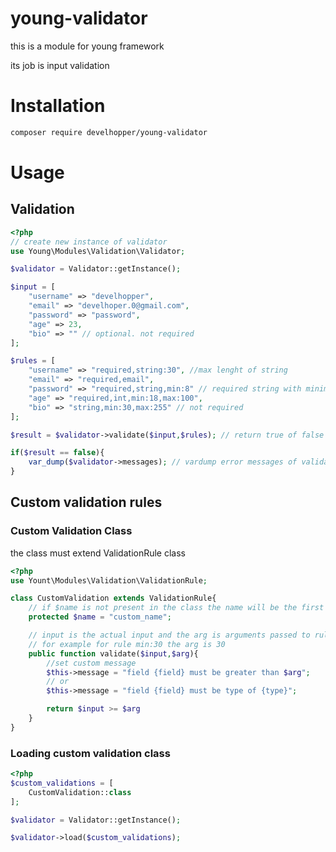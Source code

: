 # young-validator

this is a module for young framework

its job is input validation

# Installation

```sh
composer require develhopper/young-validator
```

# Usage

## Validation

```php
<?php
// create new instance of validator
use Young\Modules\Validation\Validator;

$validator = Validator::getInstance();

$input = [
    "username" => "develhopper",
    "email" => "develhoper.0@gmail.com",
    "password" => "password",
    "age" => 23,
    "bio" => "" // optional. not required
];

$rules = [
    "username" => "required,string:30", //max lenght of string
    "email" => "required,email",
    "password" => "required,string,min:8" // required string with minimum 8 characters
    "age" => "required,int,min:18,max:100",
    "bio" => "string,min:30,max:255" // not required
];

$result = $validator->validate($input,$rules); // return true of false

if($result == false){
    var_dump($validator->messages); // vardump error messages of validations 
}

```

## Custom validation rules

### Custom Validation Class

the class must extend ValidationRule class

```php
<?php
use Yount\Modules\Validation\ValidationRule;

class CustomValidation extends ValidationRule{
    // if $name is not present in the class the name will be the first part of class name
    protected $name = "custom_name";

    // input is the actual input and the arg is arguments passed to rule
    // for example for rule min:30 the arg is 30
    public function validate($input,$arg){
        //set custom message
        $this->message = "field {field} must be greater than $arg";
        // or
        $this->message = "field {field} must be type of {type}";

        return $input >= $arg
    }
}
```

### Loading custom validation class

```php
<?php
$custom_validations = [
    CustomValidation::class
];

$validator = Validator::getInstance();

$validator->load($custom_validations);


```
